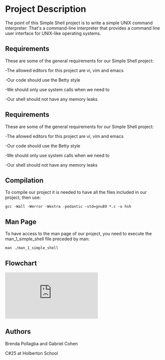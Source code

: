 # Project Description

The point of this Simple Shell project is to write a simple UNIX command interpreter. That's a command-line interpreter that provides a command line user interface for UNIX-like operating systems.
## Requirements

These are some of the general requirements for our Simple Shell project:

-The allowed editors for this project are vi, vim and emacs

-Our code should use the Betty style

-We should only use system calls when we need to

-Our shell should not have any memory leaks
## Requirements

These are some of the general requirements for our Simple Shell project:

-The allowed editors for this project are vi, vim and emacs

-Our code should use the Betty style

-We should only use system calls when we need to

-Our shell should not have any memory leaks
## Compilation

To compile our project it is needed to have all the files included in our project, then use:
```
gcc -Wall -Werror -Wextra -pedantic -std=gnu89 *.c -o hsh
```
## Man Page

To have access to the man page of our project, you need to execute the man_1_simple_shell file preceded by man:
```
man ./man_1_simple_shell
```
## Flowchart

![Flowchart](https://imgur.com/a/yKGO6cd.pdf)
## Authors

Brenda Pollagba and Gabriel Cohen

C#25 at Holberton School
